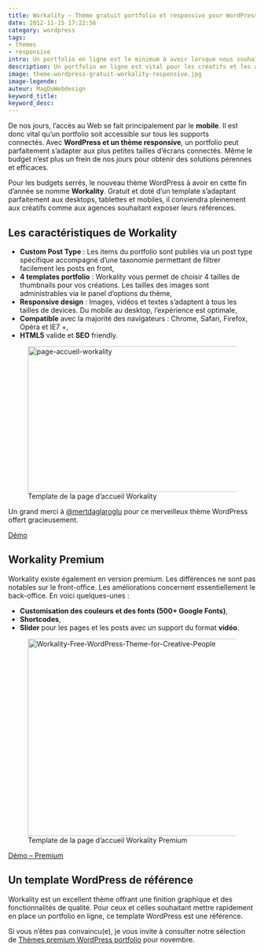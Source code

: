 ```yaml
---
title: Workality – Thème gratuit portfolio et responsive pour WordPress
date: 2012-11-15 17:22:56
category: wordpress
tags: 
- themes
- responsive
intro: Un portfolio en ligne est le minimum à avoir lorsque nous souhaitons obtenir une certaine visibilité et une reconnaissance de ses pairs. A l'instar d'une carte de visite, un webdesigner ou un photographe se doit d'avoir un portfolio Web facilement consultable et pratique à maintenir.
description: Un portfolio en ligne est vital pour les créatifs et les agences souhaitant faire connaître leurs créations. Découvrez le thème WP Workality
image: theme-wordpress-gratuit-workality-responsive.jpg
image-legende:
auteur: MagDuWebdesign
keyword_title:
keyword_desc:
---
```


<p>De nos jours, l’accès au Web se fait principalement par le <strong>mobile</strong>. Il est donc vital qu’un portfolio soit accessible sur tous les supports connectés.&nbsp;Avec <strong>WordPress et un thème responsive</strong>, un portfolio peut parfaitement s’adapter aux plus petites tailles d’écrans connectés. Même le budget n’est plus un frein de nos jours pour obtenir des solutions pérennes et efficaces.</p>
<p>Pour les budgets serrés, le nouveau thème WordPress à avoir en cette fin d’année se nomme <strong>Workality</strong>. Gratuit et doté d’un template s’adaptant parfaitement aux desktops, tablettes et mobiles, il conviendra pleinement aux créatifs comme aux agences souhaitant exposer leurs références.</p>
<h2>Les caractéristiques de Workality</h2>
<ul>
<li><strong>Custom Post Type</strong> : Les items du portfolio sont publiés via un post type spécifique accompagné d’une taxonomie permettant de filtrer facilement les posts en front,</li>
<li><strong>4 templates portfolio</strong> : Workality vous permet de choisir 4 tailles de thumbnails pour vos créations. Les tailles des images sont administrables via le panel d’options du thème,</li>
<li><strong>Responsive design</strong> : Images, vidéos et textes s’adaptent à tous les tailles de devices. Du mobile au desktop, l’expérience est optimale,</li>
<li><strong>Compatible</strong> avec la majorité des navigateurs : Chrome, Safari, Firefox, Opéra et IE7 +,</li>
<li><strong>HTML5</strong> valide et <strong>SEO</strong> friendly.</li>
</ul>
<figure>
  <img class="left" src="https://s3-eu-west-1.amazonaws.com/mdw-images/large/page-accueil-workality.jpg" alt="page-accueil-workality" width="555" height="296">
  <figcaption>Template de la page d’accueil Workality</figcaption>
</figure>
<p>Un grand merci à&nbsp;<a title="Mert Daglaroglu" href="https://twitter.com/mertdaglaroglu" target="_blank">@mertdaglaroglu</a>&nbsp;pour ce merveilleux thème WordPress offert gracieusement.</p>
<a class="button primary radius" href="http://www.workality.ca/themes/workality" target="_blank">Démo</a>
<h2>Workality Premium</h2>
<p>Workality existe également en version premium. Les différences ne sont pas notables sur le front-office. Les améliorations concernent essentiellement le back-office. En voici quelques-unes :</p>
<ul>
<li><strong><strong>Customisation des couleurs et des fonts (500+ Google Fonts</strong></strong><strong>)</strong>,</li>
<li><strong>Shortcodes</strong>,</li>
<li><strong>Slider</strong> pour les pages et les posts avec un support du format <strong>vidéo</strong>.</li>
</ul>
<figure>
  <img class="left" src="https://s3-eu-west-1.amazonaws.com/mdw-images/large/Workality-Free-WordPress-Theme-for-Creative-People.jpg" alt="Workality-Free-WordPress-Theme-for-Creative-People" width="555" height="401">
  <figcaption>Template de la page d’accueil Workality Premium</figcaption>
</figure>
<a class="button primary radius" href="http://premium.workality.ca/" target="_blank">Démo – Premium</a>
<h2>Un template WordPress de référence</h2>
<p>Workality est un excellent thème offrant une finition graphique et des fonctionnalités de qualité. Pour ceux et celles souhaitant mettre rapidement en place un portfolio en ligne, ce template WordPress est une référence.</p>
<p>Si vous n’êtes pas convaincu(e), je vous invite à consulter notre sélection de&nbsp;<a title="20+ Thèmes WordPress portfolio pour les blogueurs photographes" href="http://magazineduwebdesign.com/themes-wordpress-portfolio-photo-video">Thèmes premium WordPress portfolio</a> pour novembre.</p>